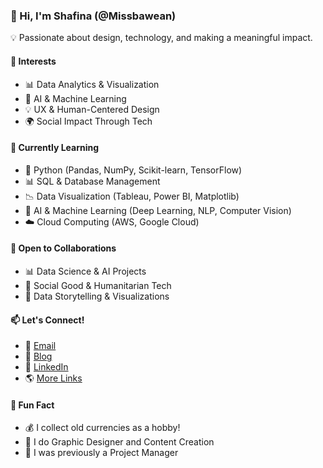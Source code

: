 ### 👋 Hi, I'm Shafina (@Missbawean)  
💡 Passionate about design, technology, and making a meaningful impact.  

#### 👀 Interests  
- 📊 Data Analytics & Visualization  
- 🤖 AI & Machine Learning  
- 💡 UX & Human-Centered Design  
- 🌍 Social Impact Through Tech  

#### 🌱 Currently Learning  
- 🐍 Python (Pandas, NumPy, Scikit-learn, TensorFlow)  
- 📊 SQL & Database Management  
- 📉 Data Visualization (Tableau, Power BI, Matplotlib)  
- 🤖 AI & Machine Learning (Deep Learning, NLP, Computer Vision)  
- ☁️ Cloud Computing (AWS, Google Cloud)  

#### 💞️ Open to Collaborations  
- 📊 Data Science & AI Projects  
- 🤝 Social Good & Humanitarian Tech  
- 🎨 Data Storytelling & Visualizations  

#### 📫 Let's Connect!  
- 📧 [Email](mailto:intanshafinahazman@gmail.com) 
- 📝 [Blog](https://missbawean.substack.com)
- 💼 [LinkedIn](https://linkedin.com/in/shafina-hazman)
- 🌎 [More Links](https://bio.site/missbawean)  

#### 🚀 Fun Fact  
- 💰 I collect old currencies as a hobby!  
- 🎨 I do Graphic Designer and Content Creation
- 📂 I was previously a Project Manager 

<!---
Missbawean/Missbawean is a ✨ special ✨ repository because its `README.md` (this file) appears on your GitHub profile.
You can click the Preview link to take a look at your changes.
--->
